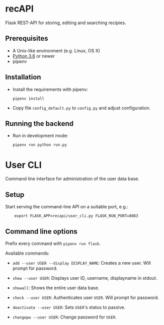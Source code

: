 # recAPI

Flask REST-API for storing, editing and searching recipies.


## Prerequisites

* A Unix-like environment (e.g. Linux, OS X)
* [Python 3.6](http://python.org/) or newer
* pipenv


## Installation

* Install the requirements with pipenv:

    ```
    pipenv install
    ```
* Copy file `config_default.py` to `config.py` and adjust configuration.

## Running the backend

* Run in development mode:

    ```
    pipenv run python run.py
    ```


# User CLI

Command line interface for administration of the user data base.

## Setup

Start serving the command-line API on a suitable port, e.g.:

```
    export FLASK_APP=recapi/user_cli.py FLASK_RUN_PORT=8083
```

## Command line options

Prefix every command with `pipenv run flask`.

Available commands:

* `add --user USER --display DISPLAY_NAME`: Creates a new user. Will prompt for password.

* `show --user USER`:  Displays user ID, username, displayname in stdout.

* `showall`: Shows the entire user data base.

* `check --user USER`: Authenticates user `USER`. Will prompt for password.

* `deactivate --user USER`: Sets `USER`'s status to passive.

* `changepw --user USER`: Change password for `USER`.
